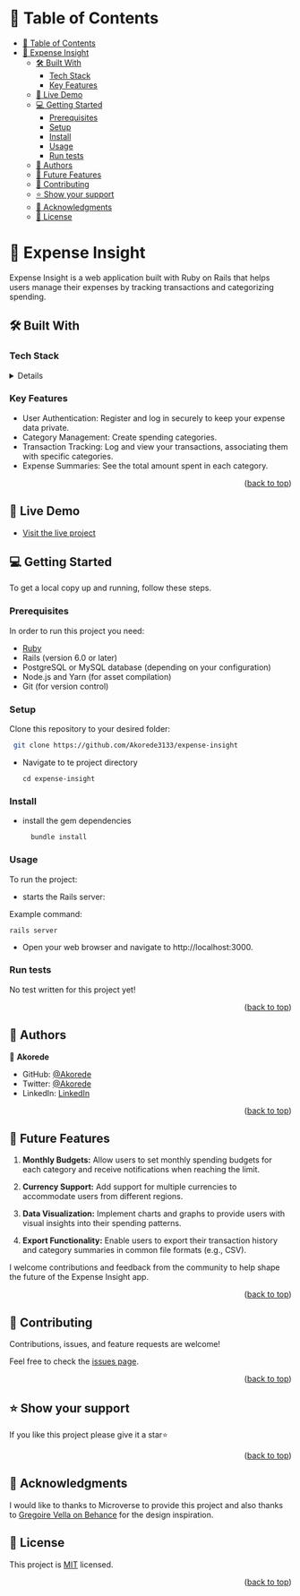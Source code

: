 # 📗 Table of Contents

- [📗 Table of Contents](#-table-of-contents)
- [📖 Expense Insight ](#-expense-insight-)
  - [🛠 Built With ](#-built-with-)
    - [Tech Stack ](#tech-stack-)
    - [Key Features ](#key-features-)
  - [🚀 Live Demo ](#-live-demo-)
  - [💻 Getting Started ](#-getting-started-)
    - [Prerequisites](#prerequisites)
    - [Setup](#setup)
    - [Install](#install)
    - [Usage](#usage)
    - [Run tests](#run-tests)
  - [👥 Authors ](#-authors-)
  - [🔭 Future Features ](#-future-features-)
  - [🤝 Contributing ](#-contributing-)
  - [⭐️ Show your support ](#️-show-your-support-)
  - [🙏 Acknowledgments ](#-acknowledgments-)
  - [📝 License ](#-license-)

# 📖 Expense Insight <a name="about-project"></a>
Expense Insight is a web application built with Ruby on Rails that helps users manage their expenses by tracking transactions and categorizing spending.

## 🛠 Built With <a name="built-with"></a>

### Tech Stack <a name="tech-stack"></a>

<details>
  <ul>
    <li>
      <a href="https://www.ruby-lang.org/en/">Ruby</a>
    </li>
     <li>
      <a href="https://rubyonrails.org/">Ruby on rails </a>
    </li>
     <li>
      <a href="https://www.postgresql.org/">PostgresQL</a>
    </li>
  </ul>
</details>

### Key Features <a name="key-features"></a>

- User Authentication: Register and log in securely to keep your expense data private.
- Category Management: Create spending categories.
- Transaction Tracking: Log and view your transactions, associating them with specific categories.
- Expense Summaries: See the total amount spent in each category.
<p align="right">(<a href="#readme-top">back to top</a>)</p>

## 🚀 Live Demo <a name="live-demo"></a>

- [Visit the live project](https://expense-insight.onrender.com/)





## 💻 Getting Started <a name="getting-started"></a>

To get a local copy up and running, follow these steps.

### Prerequisites

In order to run this project you need:
- [ Ruby](https://www.ruby-lang.org/en/documentation/installation/)
- Rails (version 6.0 or later)
- PostgreSQL or MySQL database (depending on your configuration)
- Node.js and Yarn (for asset compilation)
- Git (for version control)

### Setup

Clone this repository to your desired folder:

```sh
 git clone https://github.com/Akorede3133/expense-insight
```
- Navigate to te project directory
  
  ```
  cd expense-insight

  ```

### Install

- install the gem dependencies
  
  ```
    bundle install

  ```
### Usage

To run the project:
-  starts the Rails server:

Example command:

```
rails server

```
- Open your web browser and navigate to http://localhost:3000.

### Run tests

No test written for this project yet!

<p align="right">(<a href="#readme-top">back to top</a>)</p>

## 👥 Authors <a name="authors"></a>

👤 **Akorede**

- GitHub: [@Akorede](https://github.com/Akorede3133)
- Twitter: [@Akorede](https://twitter.com/SaheedAkorede7)
- LinkedIn: [LinkedIn](https://www.linkedin.com/in/akorede)

<p align="right">(<a href="#readme-top">back to top</a>)</p>

## 🔭 Future Features <a name="future-features"></a>

1. **Monthly Budgets:** Allow users to set monthly spending budgets for each category and receive notifications when reaching the limit.

2. **Currency Support:** Add support for multiple currencies to accommodate users from different regions.

3. **Data Visualization:** Implement charts and graphs to provide users with visual insights into their spending patterns.

4. **Export Functionality:** Enable users to export their transaction history and category summaries in common file formats (e.g., CSV).


I welcome contributions and feedback from the community to help shape the future of the Expense Insight app.

<p align="right">(<a href="#readme-top">back to top</a>)</p>

## 🤝 Contributing <a name="contributing"></a>

Contributions, issues, and feature requests are welcome!

Feel free to check the [issues page](https://github.com/Akorede3133/expense-insight/issues).

<p align="right">(<a href="#readme-top">back to top</a>)</p>

## ⭐️ Show your support <a name="support"></a>

If you like this project please give it a star⭐️

<p align="right">(<a href="#readme-top">back to top</a>)</p>

## 🙏 Acknowledgments <a name="acknowledgements"></a>

I would like to thanks to Microverse to provide this project and also thanks to  [Gregoire Vella on Behance](https://www.behance.net/gallery/19759151/Snapscan-iOs-design-and-branding?tracking_source=) for the design inspiration.

## 📝 License <a name="license"></a>

This project is [MIT](./LICENSE) licensed.

<p align="right">
(<a href="#readme-top">back to top</a>)</p>
